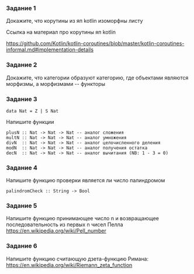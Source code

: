 ### Задание 1
Докажите, что корутины из яп kotlin изоморфны листу

Ссылка на материал про корутины яп kotlin

https://github.com/Kotlin/kotlin-coroutines/blob/master/kotlin-coroutines-informal.md#implementation-details

### Задание 2
Докажите, что категории образуют категорию, где объектами являются морфизмы, а морфизмами -- функторы

### Задание 3
```
data Nat = Z | S Nat
```
Напишите функции 
```
plusN :: Nat -> Nat -> Nat -- аналог сложения
multN :: Nat -> Nat -> Nat -- аналог умножения
divN  :: Nat -> Nat -> Nat -- аналог целочисленного деления
modN  :: Nat -> Nat -> Nat -- аналог получения остатка
decN  :: Nat -> Nat -> Nat -- аналог вычитания (NB: 1 - 3 = 0)
```

### Задание 4
Напишите функцию проверки является ли число палиндромом
```
palindromCheck :: String -> Bool
```

### Задание 5
Напишите функцию принимающее число n и возвращающее последовательность из первых n чисел Пелла
https://en.wikipedia.org/wiki/Pell_number

### Задание 6
Напишите функцию считающую дзета-функцию Римана:
https://en.wikipedia.org/wiki/Riemann_zeta_function
